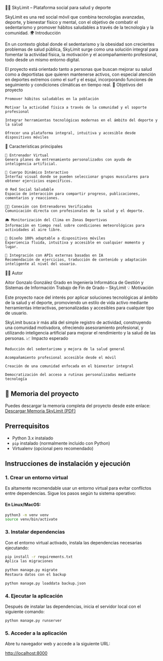 🏋️‍♂️ SkyLimit – Plataforma social para salud y deporte

SkyLimit es una red social móvil que combina tecnologías avanzadas, deporte, y bienestar físico y mental, con el objetivo de combatir el sedentarismo y promover hábitos saludables a través de la tecnología y la comunidad.
🌍 Introducción

En un contexto global donde el sedentarismo y la obesidad son crecientes problemas de salud pública, SkyLimit surge como una solución integral para fomentar la actividad física, la motivación y el acompañamiento profesional, todo desde un mismo entorno digital.

El proyecto está orientado tanto a personas que buscan mejorar su salud como a deportistas que quieren mantenerse activos, con especial atención en deportes extremos como el surf y el esquí, incorporando funciones de seguimiento y condiciones climáticas en tiempo real.
🎯 Objetivos del proyecto

    Promover hábitos saludables en la población

    Motivar la actividad física a través de la comunidad y el soporte profesional

    Integrar herramientas tecnológicas modernas en el ámbito del deporte y la salud

    Ofrecer una plataforma integral, intuitiva y accesible desde dispositivos móviles

🧠 Características principales

    🤖 Entrenador Virtual
    Genera planes de entrenamiento personalizados con ayuda de inteligencia artificial.

    🧍 Cuerpo Dinámico Interactivo
    Interfaz visual donde se pueden seleccionar grupos musculares para obtener ejercicios específicos.

    🌐 Red Social Saludable
    Espacio de interacción para compartir progreso, publicaciones, comentarios y reacciones.

    🧑‍🏫 Conexión con Entrenadores Verificados
    Comunicación directa con profesionales de la salud y el deporte.

    🌦️ Monitorización del Clima en Zonas Deportivas
    Información en tiempo real sobre condiciones meteorológicas para actividades al aire libre.

    📱 Diseño 100% adaptable a dispositivos móviles
    Experiencia fluida, intuitiva y accesible en cualquier momento y lugar.

    🧬 Integración con APIs externas basadas en IA
    Recomendación de ejercicios, traducción de contenido y adaptación inteligente al nivel del usuario.

👨‍🎓 Autor

Aitor Gonzalo González
Grado en Ingeniería Informática de Gestión y Sistemas de Información
Trabajo de Fin de Grado – SkyLimit
💡 Motivación

Este proyecto nace del interés por aplicar soluciones tecnológicas al ámbito de la salud y el deporte, promoviendo un estilo de vida activo mediante herramientas interactivas, personalizadas y accesibles para cualquier tipo de usuario.

SkyLimit busca ir más allá del simple registro de actividad, construyendo una comunidad motivadora, ofreciendo asesoramiento profesional, y utilizando inteligencia artificial para mejorar el rendimiento y la salud de las personas.
📈 Impacto esperado

    Reducción del sedentarismo y mejora de la salud general

    Acompañamiento profesional accesible desde el móvil

    Creación de una comunidad enfocada en el bienestar integral

    Democratización del acceso a rutinas personalizadas mediante tecnología



## 📄 Memoria del proyecto

Puedes descargar la memoria completa del proyecto desde este enlace:  
[Descargar Memoria SkyLimit (PDF)](https://drive.google.com/file/d/1D9bjyhW6tgHBdRSGxDxrHQT3bHjIbUti/view?usp=drive_link)

## Prerrequisitos

- Python 3.x instalado
- `pip` instalado (normalmente incluido con Python)
- Virtualenv (opcional pero recomendado)

## Instrucciones de instalación y ejecución

### 1. Crear un entorno virtual

Es altamente recomendable usar un entorno virtual para evitar conflictos entre dependencias. Sigue los pasos según tu sistema operativo:

#### En Linux/MacOS:
```bash
python3 -m venv venv
source venv/bin/activate
```

### 3. Instalar dependencias

Con el entorno virtual activado, instala las dependencias necesarias ejecutando:

```bash
pip install -r requirements.txt
Aplica las migraciones

python manage.py migrate
Restaura datos con el backup

python manage.py loaddata backup.json
```

### 4. Ejecutar la aplicación

Después de instalar las dependencias, inicia el servidor local con el siguiente comando:

```bash
python manage.py runserver
```

### 5. Acceder a la aplicación

Abre tu navegador web y accede a la siguiente URL:

[http://localhost:8000](http://localhost:8000)
